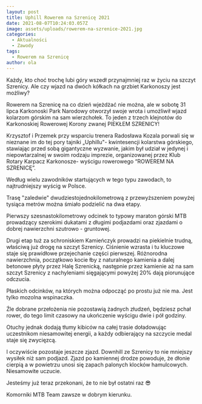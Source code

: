 ```yaml
---
layout: post
title: Uphill Rowerem na Szrenicę 2021
date: 2021-08-07T10:24:03.057Z
image: assets/uploads/rowerem-na-szrenice-2021.jpg
categories:
  - Aktualności
  - Zawody
tags:
  - Rowerem na Szrenicę
author: ola
---
```

Każdy, kto choć trochę lubi góry wszedł przynajmniej raz w życiu na szczyt Szrenicy. Ale czy wjazd na dwóch kółkach na grzbiet Karkonoszy jest możliwy?
<!--more-->

Rowerem na Szrenicę na co dzień wjeżdżać nie można, ale w sobotę 31 lipca Karkonoski Park Narodowy otworzył swoje wrota i umożliwił wjazd kolarzom górskim na sam wierzchołek. To jeden z trzech klejnotów do Karkonoskiej Rowerowej Korony zwanej PIEKŁEM SZRENICY!

Krzysztof i Przemek przy wsparciu trenera Radosława Kozala porwali się w nieznane im do tej pory tajniki „Uphillu"- kwintesencji kolarstwa górskiego, stawiając przed sobą gigantyczne wyzwanie, jakim był udział w jedynej i niepowtarzalnej w swoim rodzaju imprezie, organizowanej przez Klub Rotary Karpacz Karkonosze- wyścigu rowerowego “ROWEREM NA SZRENICĘ”.

Według wielu zawodników startujących w tego typu zawodach, to najtrudniejszy wyścig w Polsce.

Trasę "zaledwie" dwudziestojednokilometrową z przewyższeniem powyżej tysiąca metrów można śmiało podzielić na dwa etapy.

Pierwszy szesnastokilometrowy odcinek to typowy maraton górski MTB prowadzący szerokimi dukatami z długimi podjazdami oraz zjazdami o dobrej nawierzchni szutrowo - gruntowej.

Drugi etap tuż za schroniskiem Kamieńczyk prowadzi na piekielnie trudną, właściwą już drogę na szczyt Szrenicy. Ciśnienie wzrasta i tu kluczowe staje się prawidłowe przejechanie części pierwszej. Różnorodna nawierzchnia, początkowo kocie łby z naturalnego kamienia a dalej betonowe płyty przez Halę Szrenicką, następnie przez kamienie aż na sam szczyt Szrenicy z nachyleniami sięgającymi powyżej 20% dają piorunujące odczucia.

Płaskich odcinków, na których można odpocząć po prostu już nie ma. Jest tylko mozolna wspinaczka.

Źle dobrane przełożenia nie pozostawią żadnych złudzeń, będziesz pchał rower, do tego limit czasowy na ukończenie wyścigu dwie i pół godziny.

Otuchy jednak dodają tłumy kibiców na całej trasie doładowując uczestnikom niesamowitej energii, a każdy odbierający na szczycie medal staje się zwycięzcą.

I oczywiście pozostaje jeszcze zjazd. Downhill ze Szrenicy to nie mniejszy wysiłek niż sam podjazd. Zjazd po kamiennej drodze powoduje, że dłonie cierpią a w powietrzu unosi się zapach palonych klocków hamulcowych. Niesamowite uczucie.

Jesteśmy już teraz przekonani, że to nie był ostatni raz 😎

Komorniki MTB Team zawsze w dobrym kierunku.